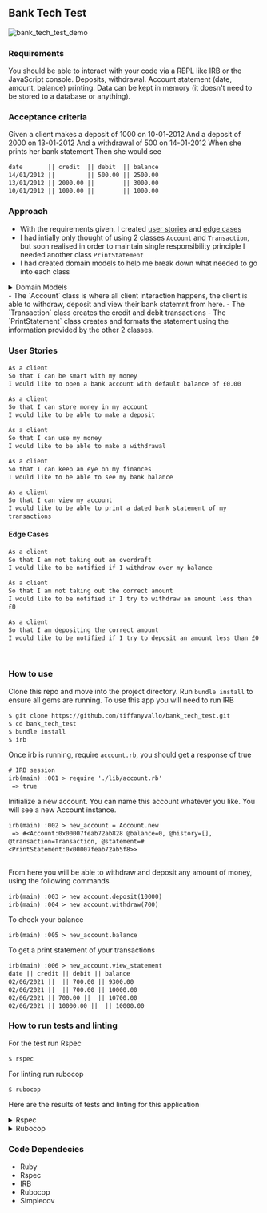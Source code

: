 ## Bank Tech Test

![bank_tech_test_demo](./public/images/demo_bank.gif)
### Requirements
You should be able to interact with your code via a REPL like IRB or the JavaScript console.
Deposits, withdrawal.
Account statement (date, amount, balance) printing.
Data can be kept in memory (it doesn't need to be stored to a database or anything).

### Acceptance criteria
Given a client makes a deposit of 1000 on 10-01-2012
And a deposit of 2000 on 13-01-2012
And a withdrawal of 500 on 14-01-2012
When she prints her bank statement
Then she would see

```
date       || credit  || debit  || balance
14/01/2012 ||         || 500.00 || 2500.00
13/01/2012 || 2000.00 ||        || 3000.00
10/01/2012 || 1000.00 ||        || 1000.00
```
### Approach
- With the requirements given, I created [user stories](#user-stories) and [edge cases](#edge-cases)
- I had intially only thought of using 2 classes `Account` and `Transaction`, but soon realised in order to maintain single responsibility principle I needed another class `PrintStatement`
- I had created domain models to help me break down what needed to go into each class
<details>
<summary>Domain Models </summary>
<br>
<img src="/public/images/domain_models_bank.png">
</details>
- The `Account` class is where all client interaction happens, the client is able to withdraw, deposit and view their bank statemnt from here. 
- The `Transaction` class creates the credit and debit transactions
- The `PrintStatement` class creates and formats the statement using the information provided by the other 2 classes.
  
<br>

### User Stories
```
As a client
So that I can be smart with my money
I would like to open a bank account with default balance of £0.00
```
```
As a client
So that I can store money in my account
I would like to be able to make a deposit
```
```
As a client
So that I can use my money
I would like to be able to make a withdrawal
```
```
As a client
So that I can keep an eye on my finances
I would like to be able to see my bank balance
```
```
As a client
So that I can view my account
I would like to be able to print a dated bank statement of my transactions
```
#### Edge Cases
```
As a client
So that I am not taking out an overdraft
I would like to be notified if I withdraw over my balance
```
```
As a client
So that I am not taking out the correct amount
I would like to be notified if I try to withdraw an amount less than £0
```
```
As a client
So that I am depositing the correct amount 
I would like to be notified if I try to deposit an amount less than £0
```
<br>

### How to use
Clone this repo and move into the project directory. Run `bundle install` to ensure all gems are running.
To use this app you will need to run IRB
```
$ git clone https://github.com/tiffanyvallo/bank_tech_test.git
$ cd bank_tech_test
$ bundle install
$ irb
```
Once irb is running, require `account.rb`, you should get a response of true
```
# IRB session
irb(main) :001 > require './lib/account.rb'
 => true 
```
Initialize a new account. You can name this account whatever you like. You will see a new Account instance.
```
irb(main) :002 > new_account = Account.new
 => #<Account:0x00007feab72ab828 @balance=0, @history=[], @transaction=Transaction, @statement=#<PrintStatement:0x00007feab72ab5f8>> 
 
```
From here you will be able to withdraw and deposit any amount of money, using the following commands
```
irb(main) :003 > new_account.deposit(10000)
irb(main) :004 > new_account.withdraw(700)
```
To check your balance
```
irb(main) :005 > new_account.balance
```
To get a print statement of your transactions
```
irb(main) :006 > new_account.view_statement
date || credit || debit || balance
02/06/2021 ||  || 700.00 || 9300.00
02/06/2021 ||  || 700.00 || 10000.00
02/06/2021 || 700.00 ||  || 10700.00
02/06/2021 || 10000.00 ||  || 10000.00
```
### How to run tests and linting
For the test run Rspec
```
$ rspec
```
For linting run rubocop
```
$ rubocop
```
Here are the results of tests and linting for this application
<details>
<summary>Rspec </summary>
<br>
<img src="/public/images/rspec_bank.png">
</details>
<details>
<summary>Rubocop </summary>
<br>
<img src="/public/images/rubocop_bank.png">
</details>

### Code Dependecies
  - Ruby
  - Rspec
  - IRB
  - Rubocop
  - Simplecov

